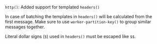 `http()`: Added support for templated `headers()`

In case of batching the templates in `headers()` will be calculated
from the first message. Make sure to use `worker-partition-key()` to
group similar messages together.

Literal dollar signs (`$`) used in `headers()` must be escaped like `$$`.
